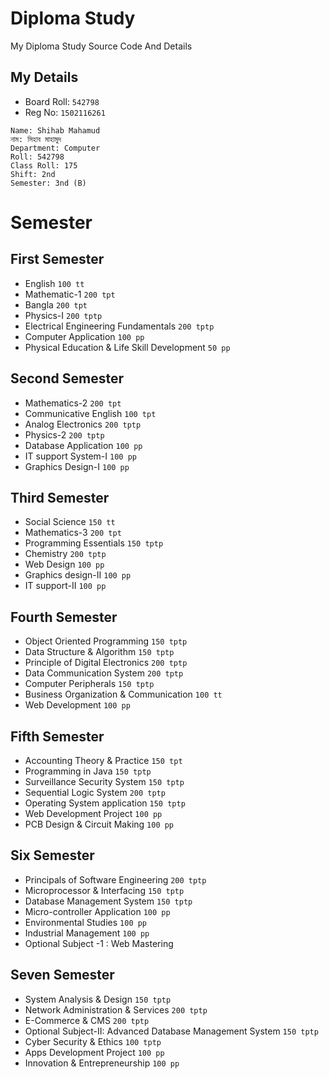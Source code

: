 # Diploma Study

My Diploma Study Source Code And Details

## My Details

-   Board Roll: `542798`
-   Reg No: `1502116261`

```
Name: Shihab Mahamud
নাম: সিহাব মাহামুদ
Department: Computer
Roll: 542798
Class Roll: 175
Shift: 2nd
Semester: 3nd (B)
```

# Semester

## First Semester

-   English `100 tt`
-   Mathematic-1 `200 tpt`
-   Bangla `200 tpt`
-   Physics-I `200 tptp`
-   Electrical Engineering Fundamentals `200 tptp`
-   Computer Application `100 pp`
-   Physical Education & Life Skill Development `50 pp`

## Second Semester

-   Mathematics-2 `200 tpt`
-   Communicative English `100 tpt`
-   Analog Electronics `200 tptp`
-   Physics-2 `200 tptp`
-   Database Application `100 pp`
-   IT support System-I `100 pp`
-   Graphics Design-I `100 pp`

## Third Semester

-   Social Science `150 tt`
-   Mathematics-3 `200 tpt`
-   Programming Essentials `150 tptp`
-   Chemistry `200 tptp`
-   Web Design `100 pp`
-   Graphics design-II `100 pp`
-   IT support-II `100 pp`

## Fourth Semester

-   Object Oriented Programming `150 tptp`
-   Data Structure & Algorithm `150 tptp`
-   Principle of Digital Electronics `200 tptp`
-   Data Communication System `200 tptp`
-   Computer Peripherals `150 tptp`
-   Business Organization & Communication `100 tt`
-   Web Development `100 pp`

## Fifth Semester

-   Accounting Theory & Practice `150 tpt`
-   Programming in Java `150 tptp`
-   Surveillance Security System `150 tptp`
-   Sequential Logic System `200 tptp`
-   Operating System application `150 tptp`
-   Web Development Project `100 pp`
-   PCB Design & Circuit Making `100 pp`

## Six Semester

-   Principals of Software Engineering `200 tptp`
-   Microprocessor & Interfacing `150 tptp`
-   Database Management System `150 tptp`
-   Micro-controller Application `100 pp`
-   Environmental Studies `100 pp`
-   Industrial Management `100 pp`
-   Optional Subject -1 : Web Mastering

## Seven Semester

-   System Analysis & Design `150 tptp`
-   Network Administration & Services `200 tptp`
-   E-Commerce & CMS `200 tptp`
-   Optional Subject-II: Advanced Database Management System `150 tptp`
-   Cyber Security & Ethics `100 tptp`
-   Apps Development Project `100 pp`
-   Innovation & Entrepreneurship `100 pp`
